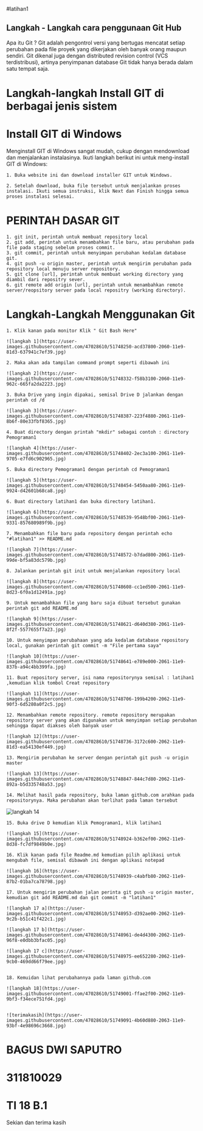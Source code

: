 #latihan1


## Langkah - Langkah cara penggunaan Git Hub

Apa itu Git ?
Git adalah pengontrol versi yang bertugas mencatat setiap perubahan pada file proyek yang dikerjakan oleh banyak orang maupun sendiri. Git dikenal juga dengan distributed revision control (VCS terdistribusi), artinya penyimpanan database Git tidak hanya berada dalam satu tempat saja.

# Langkah-langkah Install GIT di berbagai jenis sistem

# Install GIT di Windows

Menginstall GIT di Windows sangat mudah, cukup dengan mendownload dan menjalankan instalasinya. Ikuti langkah berikut ini untuk meng-install GIT di Windows:

    1. Buka website ini dan download installer GIT untuk Windows.
    
    2. Setelah download, buka file tersebut untuk menjalankan proses instalasi. Ikuti semua instruksi, klik Next dan Finish hingga semua proses instalasi selesai.

# PERINTAH DASAR GIT

    1. git init, perintah untuk membuat repository local
    2. git add, perintah untuk menambahkan file baru, atau perubahan pada file pada staging sebelum proses commit.
    3. git commit, perintah untuk menyimpan perubahan kedalam database git.
    4. git push -u origin master, perintah untuk mengirim perubahan pada repository local menuju server repository.
    5. git clone [url], perintah untuk membuat working directory yang diambil dari repositry sever.
    6. git remote add origin [url], perintah untuk menambahkan remote server/reopsitory server pada local repositry (working directory).

# Langkah-Langkah Menggunakan Git

    1. Klik kanan pada monitor Klik " Git Bash Here"
  
    ![langkah 1](https://user-images.githubusercontent.com/47028610/51748250-acd37800-2060-11e9-81d3-637941c7ef39.jpg)

    2. Maka akan ada tampilan command prompt seperti dibawah ini
 
    ![langkah 2](https://user-images.githubusercontent.com/47028610/51748332-f58b3100-2060-11e9-962c-665fa2da2223.jpg)

    3. Buka Drive yang ingin dipakai, semisal Drive D jalankan dengan perintah cd /d
  
    ![langkah 3](https://user-images.githubusercontent.com/47028610/51748387-223f4880-2061-11e9-8b6f-80e33fbf8365.jpg)
  
    4. Buat directory dengan printah "mkdir" sebagai contoh : directory Pemograman1
  
    ![langkah 4](https://user-images.githubusercontent.com/47028610/51748402-2ec3a100-2061-11e9-9705-e7fd6c902965.jpg)

    5. Buka directory Pemograman1 dengan perintah cd Pemograman1
   
    ![langkah 5](https://user-images.githubusercontent.com/47028610/51748454-5450aa80-2061-11e9-9924-d42601b68ca8.jpg)

    6. Buat directory latihan1 dan buka directory latihan1.
 
    ![langkah 6](https://user-images.githubusercontent.com/47028610/51748539-9548bf00-2061-11e9-9331-857680989f9b.jpg)

    7. Menambahkan file baru pada repository dengan perintah echo "#latihan1" >> README.md 

    ![langkah 7](https://user-images.githubusercontent.com/47028610/51748572-b7dad800-2061-11e9-99de-bf5a83dc579b.jpg)

    8. Jalankan perintah git init untuk menjalankan repository local

    ![langkah 8](https://user-images.githubusercontent.com/47028610/51748608-cc1ed500-2061-11e9-8d23-6f0a1d12491a.jpg)

    9. Untuk menambahkan file yang baru saja dibuat tersebut gunakan perintah git add README.md

    ![langkah 9](https://user-images.githubusercontent.com/47028610/51748621-d640d380-2061-11e9-8f2f-5577655f7a23.jpg)

    10. Untuk menyimpan perubahaan yang ada kedalam database repository local, gunakan perintah git commit -m "File pertama saya"
    
    ![langkah 10](https://user-images.githubusercontent.com/47028610/51748641-e789e000-2061-11e9-837b-a94c4bb399fa.jpg)

    11. Buat repository server, isi nama repositorynya semisal : latihan1 ,kemudian klik tombol Creat repository

    ![langkah 11](https://user-images.githubusercontent.com/47028610/51748706-199b4200-2062-11e9-90f3-6d5280a0f2c5.jpg)

    12. Menambahkan remote repository. remote repository merupakan repository server yang akan digunakan untuk menyimpan setiap perubahan sehingga dapat diakses oleh banyak user
    
    ![langkah 12](https://user-images.githubusercontent.com/47028610/51748736-3172c600-2062-11e9-81d3-ea54130ef449.jpg)

    13. Mengirim perubahan ke server dengan perintah git push -u origin master

    ![langkah 13](https://user-images.githubusercontent.com/47028610/51748847-844c7d80-2062-11e9-892a-b5d335748a53.jpg)

    14. Melihat hasil pada repository, buka laman github.com arahkan pada repositorynya. Maka perubahan akan terlihat pada laman tersebut
   
   ![langkah 14](https://user-images.githubusercontent.com/47028610/51748865-90383f80-2062-11e9-8fcd-4ccc291656a0.jpg)


    15. Buka drive D kemudian klik Pemograman1, klik latihan1 
    
    ![langkah 15](https://user-images.githubusercontent.com/47028610/51748924-b362ef00-2062-11e9-8d38-fc7df9849b0e.jpg)

    16. Klik kanan pada file Readme.md kemudian pilih aplikasi untuk mengubah file, semisal dibawah ini dengan aplikasi notepad 
    
    ![langkah 16](https://user-images.githubusercontent.com/47028610/51748939-c4abfb80-2062-11e9-87b2-01ba7ca78798.jpg)

    17. Untuk mengirim perubahan jalan perinta git push -u origin master, kemudian git add README.md dan git commit -m "latihan1"
    
    ![langkah 17 a](https://user-images.githubusercontent.com/47028610/51748953-d392ae00-2062-11e9-9c2b-b51c41f422c1.jpg)
    
    ![langkah 17 b](https://user-images.githubusercontent.com/47028610/51748961-de4d4300-2062-11e9-96f8-e0dbb3bfac05.jpg)
    
    ![langkah 17 c](https://user-images.githubusercontent.com/47028610/51748975-ee652280-2062-11e9-9cb0-469dd66f79ee.jpg)


    18. Kemuidan lihat perubahannya pada laman github.com 
    
    ![langkah 18](https://user-images.githubusercontent.com/47028610/51749001-ffae2f00-2062-11e9-9bf3-f34ece751fd4.jpg)


    ![terimakasih](https://user-images.githubusercontent.com/47028610/51749091-4b60d880-2063-11e9-93bf-4e98696c3668.jpg)

# BAGUS DWI SAPUTRO
# 311810029
# TI 18 B.1
Sekian dan terima kasih
